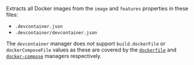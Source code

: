 Extracts all Docker images from the `image` and `features` properties in these files:

- `.devcontainer.json`
- `.devcontainer/devcontainer.json`

The `devcontainer` manager does _not_ support `build.dockerFile` or `dockerComposeFile` values as these are covered by the [`dockerfile`](../dockerfile/index.md) and [`docker-compose`](../docker-compose/index.md) managers respectively.
